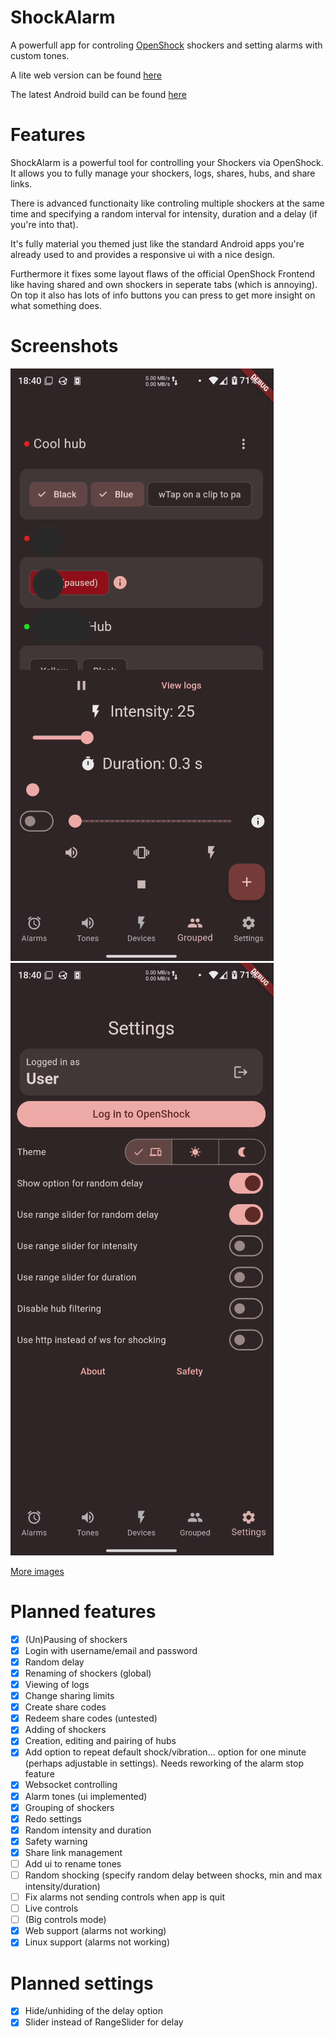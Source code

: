# ShockAlarm
A powerfull app for controling [OpenShock](https://openshock.org/) shockers and setting alarms with custom tones.

A lite web version can be found [here](https://computerelite.github.io/ShockAlarmApp/build/web/)

The latest Android build can be found [here](http://github.com/ComputerElite/ShockAlarmApp/releases/latest)

# Features
ShockAlarm is a powerful tool for controlling your Shockers via OpenShock. It allows you to fully manage your shockers, logs, shares, hubs, and share links.

There is advanced functionaity like controling multiple shockers at the same time and specifying a random interval for intensity, duration and a delay (if you're into that).

It's fully material you themed just like the standard Android apps you're already used to and provides a responsive ui with a nice design.

Furthermore it fixes some layout flaws of the official OpenShock Frontend like having shared and own shockers in seperate tabs (which is annoying). On top it also has lots of info buttons you can press to get more insight on what something does.

# Screenshots
![ShockAlarm](fastlane/metadata/android/en-US/images/phoneScreenshots/1.png)
![ShockAlarm](fastlane/metadata/android/en-US/images/phoneScreenshots/2.png)

[More images](fastlane/metadata/android/en-US/images/phoneScreenshots)

# Planned features
- [x] (Un)Pausing of shockers
- [x] Login with username/email and password
- [x] Random delay
- [x] Renaming of shockers (global)
- [x] Viewing of logs
- [x] Change sharing limits
- [x] Create share codes
- [x] Redeem share codes (untested)
- [x] Adding of shockers
- [x] Creation, editing and pairing of hubs
- [x] Add option to repeat default shock/vibration... option for one minute (perhaps adjustable in settings). Needs reworking of the alarm stop feature
- [x] Websocket controlling
- [x] Alarm tones (ui implemented)
- [x] Grouping of shockers
- [x] Redo settings
- [x] Random intensity and duration
- [x] Safety warning
- [x] Share link management
- [ ] Add ui to rename tones
- [ ] Random shocking (specify random delay between shocks, min and max intensity/duration)
- [ ] Fix alarms not sending controls when app is quit
- [ ] Live controls
- [ ] (Big controls mode)
- [x] Web support (alarms not working)
- [x] Linux support (alarms not working)

# Planned settings
- [x] Hide/unhiding of the delay option
- [x] Slider instead of RangeSlider for delay